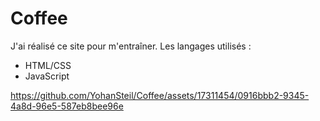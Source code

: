 # Coffee

J'ai réalisé ce site pour m'entraîner. Les langages utilisés :

- HTML/CSS
- JavaScript


https://github.com/YohanSteil/Coffee/assets/17311454/0916bbb2-9345-4a8d-96e5-587eb8bee96e

